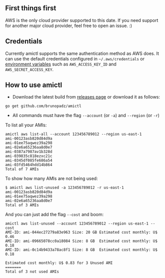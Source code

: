 ## First things first

AWS is the only cloud provider supported to this date. If you need support for another major cloud provider, feel free to open an issue. :)

## Credentials

Currently amictl supports the same authentication method as AWS does. It can use the default credentials configured in `~/.aws/credentials` or [environment variables](https://docs.aws.amazon.com/cli/latest/userguide/cli-configure-envvars.html) such as `AWS_ACCESS_KEY_ID` and `AWS_SECRET_ACCESS_KEY`.

## How to use amictl

- Download the latest build from [releases page](https://github.com/brunopadz/amictl/releases) or download it as follows: 
```
go get github.com/brunopadz/amictl
```
- All commands must have the flag `--account` (or `-a`) and `--region` (or `-r`)

To list all your AMIs:

```
amictl aws list-all --account 123456789012 --region us-east-1
ami-00123asb820d84d9a
ami-01ee75aqwez39a298
ami-02e6a65236aa8d0e7
ami-0387a7987av1b328d
ami-039835c818ezxc21c
ami-0345df085fe686a54
ami-03fd5464hdd14b864
Total of 7 AMIs
```

To show how many AMIs are not being used:

```
$ amictl aws list-unused -a 123456789012 -r us-east-1
ami-00123asb820d84d9a
ami-01ee75aqwez39a298
ami-02e6a65236aa8d0e7
Total of 3 AMIs
```

And you can just add the flag `--cost` and boom:

```
amictl aws list-unused --account 123456789012 --region us-east-1 --cost
AMI-ID: ami-044ec27279a83e963 Size: 20 GB Estimated cost monthly: U$ 0.46
AMI-ID: ami-09665078cc0a18084 Size: 8 GB  Estimated cost monthly: U$ 0.18
AMI-ID: ami-0c14b9433a78ac8f1 Size: 8 GB  Estimated cost monthly: U$ 0.18

Estimated cost monthly: U$ 0.83 for 3 Unused AMI
=======
Total of 3 not used AMIs
```